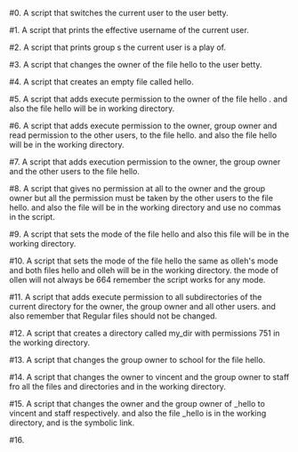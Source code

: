 #0. A script that switches the current user to the user betty.

#1. A script that prints the effective username of the current user.

#2. A script that prints group s the current user is a play of.

#3. A script that changes the owner of the file hello to the user betty.

#4. A script that creates an empty file called hello.

#5. A script that adds execute permission to the owner of the file hello . and also the file hello will be in working  directory.

#6. A script that adds execute permission to the owner, group owner and read permission to the other users, to the file hello. and also the file hello will be in the working directory.

#7. A script that  adds execution permission to the owner, the group owner and the other users to the file hello.

#8. A script that gives no permission at all to the owner and the group owner but all the permission must be taken   by the other users to the file hello. and also the file will be in the working directory and use no commas in the script.

#9. A script that sets the mode of the file hello and also this file will be in the working directory.

#10. A script that sets the mode of the file hello the same as olleh's mode and both files hello and olleh will be in the working directory. the mode of ollen will not always be 664 remember the script works for any mode.

#11. A script that adds execute permission to all subdirectories of the current directory for the owner, the group owner and all other users. and also remember that Regular files should not be changed.

#12. A script that creates a directory called my_dir with permissions 751 in the working directory.

#13. A script that changes the group owner to school for the file hello.

#14. A script that changes the owner to vincent and the group owner to staff fro all the files and directories and in the working directory.

#15. A script that changes the owner and the group owner of _hello to vincent and staff respectively. and also  the file _hello is in the working directory, and is the symbolic link.

#16.           
